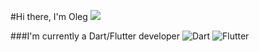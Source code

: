 #Hi there, I'm Oleg ![](https://github.com/blackcater/blackcater/raw/main/images/Hi.gif) 


###I'm currently a Dart/Flutter developer
![Dart](https://img.shields.io/badge/dart-%230175C2.svg?style=for-the-badge&logo=dart&logoColor=white)
![Flutter](https://img.shields.io/badge/Flutter-%2302569B.svg?style=for-the-badge&logo=Flutter&logoColor=white)
